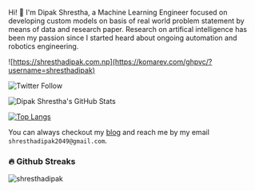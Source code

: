 Hi! 👋 I'm Dipak Shrestha, a Machine Learning Engineer focused on developing custom models on basis of real world problem statement by means of data and research paper. Research on artifical intelligence has been my passion since I started heard about ongoing automation and robotics engineering.

![https://shresthadipak.com.np](https://komarev.com/ghpvc/?username=shresthadipak) 

![Twitter Follow](https://img.shields.io/twitter/follow/shresthadipak?label=Follow%20%40me&style=social)

![Dipak Shrestha's GitHub Stats](https://github-readme-stats.vercel.app/api?username=shresthadipak&show_icons=true)

[![Top Langs](https://github-readme-stats.vercel.app/api/top-langs/?username=shresthadipak&layout=compact)](https://github.com/Nix-code/github-readme-stats)


You can always checkout my [blog](https://www.shresthadipak.com.np/) and reach me by my email `shresthadipak2049@gmail.com`.

### 🔥 Github Streaks
<img src="https://github-readme-streak-stats.herokuapp.com/?user=shresthadipak&theme=black-ice&hide_border=true&stroke=0000&background=0D1117&ring=e05397&fire=e05397&currStreakLabel=e05397&bg_color=30,e96443,904e95&title_color=fff&text_color=fff" alt="shresthadipak" />

